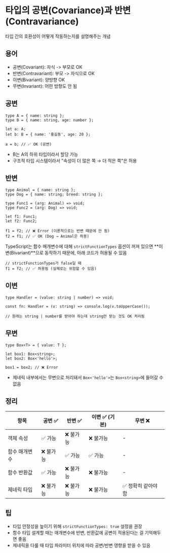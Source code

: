 # 타입의 공변(Covariance)과 반변(Contravariance)

타입 간의 호환성이 어떻게 작동하는지를 설명해주는 개념

## 용어

- 공변(Covariant): 자식 -> 부모로 OK
- 반변(Contravariant): 부모 -> 자식으로 OK
- 이변(Bivariant): 양방향 OK
- 무변(Invariant): 어떤 방향도 안 됨

## 공변

```
type A = { name: string };
type B = { name: string, age: number };

let a: A;
let b: B = { name: '홍길동', age: 20 };

a = b; // ✅ OK (공변)
```

- B는 A의 하위 타입이라서 할당 가능
- 구조적 타입 시스템이라서 "속성이 더 많은 쪽 → 더 적은 쪽"은 허용

## 반변

```
type Animal = { name: string };
type Dog = { name: string; breed: string };

type Func1 = (arg: Animal) => void;
type Func2 = (arg: Dog) => void;

let f1: Func1;
let f2: Func2;

f1 = f2; // ❌ Error (이론적으로는 반변 때문에 안 됨)
f2 = f1; // ✅ OK (Dog → Animal은 허용)
```

TypeScript는 함수 매개변수에 대해 `strictFunctionTypes` 옵션이 꺼져 있으면 **이변(Bivariant)**으로 동작하기 때문에, 아래 코드가 허용될 수 있음

```
// strictFunctionTypes가 false일 때
f1 = f2; // ✅ 허용됨 (실제로는 위험할 수 있음)
```

## 이변

```
type Handler = (value: string | number) => void;

const fn: Handler = (v: string) => console.log(v.toUpperCase());

// 원래는 string | number를 받아야 하는데 string만 받는 것도 OK 처리됨
```

## 무변

```
type Box<T> = { value: T };

let box1: Box<string>;
let box2: Box<'hello'>;

box1 = box2; // ❌ Error
```

- 제네릭 내부에서는 무변으로 처리돼서 `Box<'hello'>`는 `Box<string>`에 들어갈 수 없음

## 정리

| 항목             | 공변 ✅      | 반변 ✅      | 이변 ✅ (기본) | 무변 ❌ |
|------------------|--------------|--------------|----------------|----------|
| 객체 속성        | ✅ 가능      | ❌ 불가능    | ❌ 불가능       | -        |
| 함수 매개변수    | ❌ 불가능    | ✅ 가능      | ✅ 가능         | -        |
| 함수 반환값      | ✅ 가능      | ❌ 불가능    | ❌ 불가능       | -        |
| 제네릭 타입      | ❌ 불가능    | ❌ 불가능    | ❌ 불가능       | ✅ 정확히 같아야 함 |

## 팁

- 타입 안정성을 높이기 위해 `strictFunctionTypes: true` 설정을 권장
- 함수 타입 설계할 때는 매개변수에 반변, 반환값에 공변이 적용된다는 걸 기억해두면 좋음
- 제네릭을 다룰 때 타입 파라미터 위치에 따라 공변/반변 영향을 받을 수 있음
